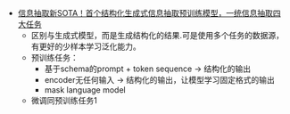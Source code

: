 


- [信息抽取新SOTA！首个结构化生成式信息抽取预训练模型，一统信息抽取四大任务](https://zhuanlan.zhihu.com/p/495619962)
  - 区别与生成式模型，而是生成结构化的结果.可是使用多个任务的数据源，有更好的少样本学习泛化能力。
  - 预训练任务：
    - 基于schema的prompt + token sequence -> 结构化的输出
    - encoder无任何输入 -> 结构化的输出，让模型学习固定格式的输出
    - mask language model
  - 微调同预训练任务1